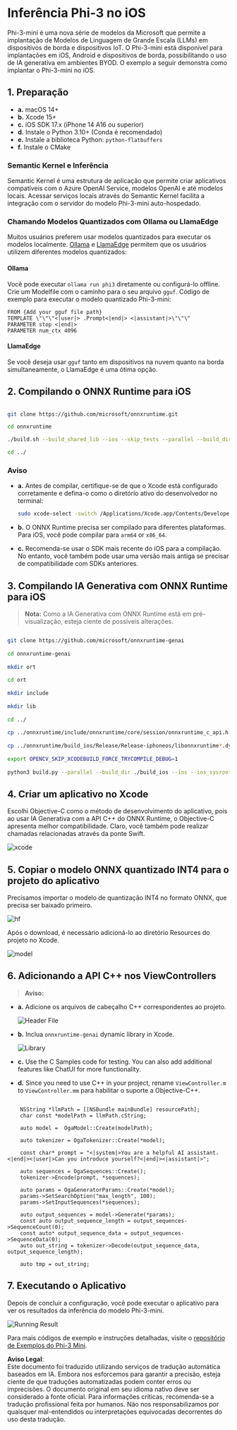 # **Inferência Phi-3 no iOS**

Phi-3-mini é uma nova série de modelos da Microsoft que permite a implantação de Modelos de Linguagem de Grande Escala (LLMs) em dispositivos de borda e dispositivos IoT. O Phi-3-mini está disponível para implantações em iOS, Android e dispositivos de borda, possibilitando o uso de IA generativa em ambientes BYOD. O exemplo a seguir demonstra como implantar o Phi-3-mini no iOS.

## **1. Preparação**

- **a.** macOS 14+
- **b.** Xcode 15+
- **c.** iOS SDK 17.x (iPhone 14 A16 ou superior)
- **d.** Instale o Python 3.10+ (Conda é recomendado)
- **e.** Instale a biblioteca Python: `python-flatbuffers`
- **f.** Instale o CMake

### Semantic Kernel e Inferência

Semantic Kernel é uma estrutura de aplicação que permite criar aplicativos compatíveis com o Azure OpenAI Service, modelos OpenAI e até modelos locais. Acessar serviços locais através do Semantic Kernel facilita a integração com o servidor do modelo Phi-3-mini auto-hospedado.

### Chamando Modelos Quantizados com Ollama ou LlamaEdge

Muitos usuários preferem usar modelos quantizados para executar os modelos localmente. [Ollama](https://ollama.com) e [LlamaEdge](https://llamaedge.com) permitem que os usuários utilizem diferentes modelos quantizados:

#### **Ollama**

Você pode executar `ollama run phi3` diretamente ou configurá-lo offline. Crie um Modelfile com o caminho para o seu arquivo `gguf`. Código de exemplo para executar o modelo quantizado Phi-3-mini:

```gguf
FROM {Add your gguf file path}
TEMPLATE \"\"\"<|user|> .Prompt<|end|> <|assistant|>\"\"\"
PARAMETER stop <|end|>
PARAMETER num_ctx 4096
```

#### **LlamaEdge**

Se você deseja usar `gguf` tanto em dispositivos na nuvem quanto na borda simultaneamente, o LlamaEdge é uma ótima opção.

## **2. Compilando o ONNX Runtime para iOS**

```bash

git clone https://github.com/microsoft/onnxruntime.git

cd onnxruntime

./build.sh --build_shared_lib --ios --skip_tests --parallel --build_dir ./build_ios --ios --apple_sysroot iphoneos --osx_arch arm64 --apple_deploy_target 17.5 --cmake_generator Xcode --config Release

cd ../

```

### **Aviso**

- **a.** Antes de compilar, certifique-se de que o Xcode está configurado corretamente e defina-o como o diretório ativo do desenvolvedor no terminal:

    ```bash
    sudo xcode-select -switch /Applications/Xcode.app/Contents/Developer
    ```

- **b.** O ONNX Runtime precisa ser compilado para diferentes plataformas. Para iOS, você pode compilar para `arm64` or `x86_64`.

- **c.** Recomenda-se usar o SDK mais recente do iOS para a compilação. No entanto, você também pode usar uma versão mais antiga se precisar de compatibilidade com SDKs anteriores.

## **3. Compilando IA Generativa com ONNX Runtime para iOS**

> **Nota:** Como a IA Generativa com ONNX Runtime está em pré-visualização, esteja ciente de possíveis alterações.

```bash

git clone https://github.com/microsoft/onnxruntime-genai
 
cd onnxruntime-genai
 
mkdir ort
 
cd ort
 
mkdir include
 
mkdir lib
 
cd ../
 
cp ../onnxruntime/include/onnxruntime/core/session/onnxruntime_c_api.h ort/include
 
cp ../onnxruntime/build_ios/Release/Release-iphoneos/libonnxruntime*.dylib* ort/lib
 
export OPENCV_SKIP_XCODEBUILD_FORCE_TRYCOMPILE_DEBUG=1
 
python3 build.py --parallel --build_dir ./build_ios --ios --ios_sysroot iphoneos --ios_arch arm64 --ios_deployment_target 17.5 --cmake_generator Xcode --cmake_extra_defines CMAKE_XCODE_ATTRIBUTE_CODE_SIGNING_ALLOWED=NO

```

## **4. Criar um aplicativo no Xcode**

Escolhi Objective-C como o método de desenvolvimento do aplicativo, pois ao usar IA Generativa com a API C++ do ONNX Runtime, o Objective-C apresenta melhor compatibilidade. Claro, você também pode realizar chamadas relacionadas através da ponte Swift.

![xcode](../../../../../translated_images/xcode.6c67033ca85b703e80cc51ecaa681fbcb6ac63cc0c256705ac97bc9ca039c235.pt.png)

## **5. Copiar o modelo ONNX quantizado INT4 para o projeto do aplicativo**

Precisamos importar o modelo de quantização INT4 no formato ONNX, que precisa ser baixado primeiro.

![hf](../../../../../translated_images/hf.b99941885c6561bb3bcc0155d409e713db6d47b4252fb6991a08ffeefc0170ec.pt.png)

Após o download, é necessário adicioná-lo ao diretório Resources do projeto no Xcode.

![model](../../../../../translated_images/model.f0cb932ac2c7648211fbe5341ee1aa42b77cb7f956b6d9b084afb8fbf52927c7.pt.png)

## **6. Adicionando a API C++ nos ViewControllers**

> **Aviso:**

- **a.** Adicione os arquivos de cabeçalho C++ correspondentes ao projeto.

  ![Header File](../../../../../translated_images/head.2504a93b0be166afde6729fb193ebd14c5acb00a0bb6de1939b8a175b1f630fb.pt.png)

- **b.** Inclua `onnxruntime-genai` dynamic library in Xcode.

  ![Library](../../../../../translated_images/lib.86e12a925eb07e4e71a1466fa4f3ad27097e08505d25d34e98c33005d69b6f23.pt.png)

- **c.** Use the C Samples code for testing. You can also add additional features like ChatUI for more functionality.

- **d.** Since you need to use C++ in your project, rename `ViewController.m` to `ViewController.mm` para habilitar o suporte a Objective-C++.

```objc

    NSString *llmPath = [[NSBundle mainBundle] resourcePath];
    char const *modelPath = llmPath.cString;

    auto model =  OgaModel::Create(modelPath);

    auto tokenizer = OgaTokenizer::Create(*model);

    const char* prompt = "<|system|>You are a helpful AI assistant.<|end|><|user|>Can you introduce yourself?<|end|><|assistant|>";

    auto sequences = OgaSequences::Create();
    tokenizer->Encode(prompt, *sequences);

    auto params = OgaGeneratorParams::Create(*model);
    params->SetSearchOption("max_length", 100);
    params->SetInputSequences(*sequences);

    auto output_sequences = model->Generate(*params);
    const auto output_sequence_length = output_sequences->SequenceCount(0);
    const auto* output_sequence_data = output_sequences->SequenceData(0);
    auto out_string = tokenizer->Decode(output_sequence_data, output_sequence_length);
    
    auto tmp = out_string;

```

## **7. Executando o Aplicativo**

Depois de concluir a configuração, você pode executar o aplicativo para ver os resultados da inferência do modelo Phi-3-mini.

![Running Result](../../../../../translated_images/result.7ebd1fe614f809d776c46475275ec72e4ab898c4ec53ae62b29315c064ca6839.pt.jpg)

Para mais códigos de exemplo e instruções detalhadas, visite o [repositório de Exemplos do Phi-3 Mini](https://github.com/Azure-Samples/Phi-3MiniSamples/tree/main/ios).

**Aviso Legal**:  
Este documento foi traduzido utilizando serviços de tradução automática baseados em IA. Embora nos esforcemos para garantir a precisão, esteja ciente de que traduções automatizadas podem conter erros ou imprecisões. O documento original em seu idioma nativo deve ser considerado a fonte oficial. Para informações críticas, recomenda-se a tradução profissional feita por humanos. Não nos responsabilizamos por quaisquer mal-entendidos ou interpretações equivocadas decorrentes do uso desta tradução.
